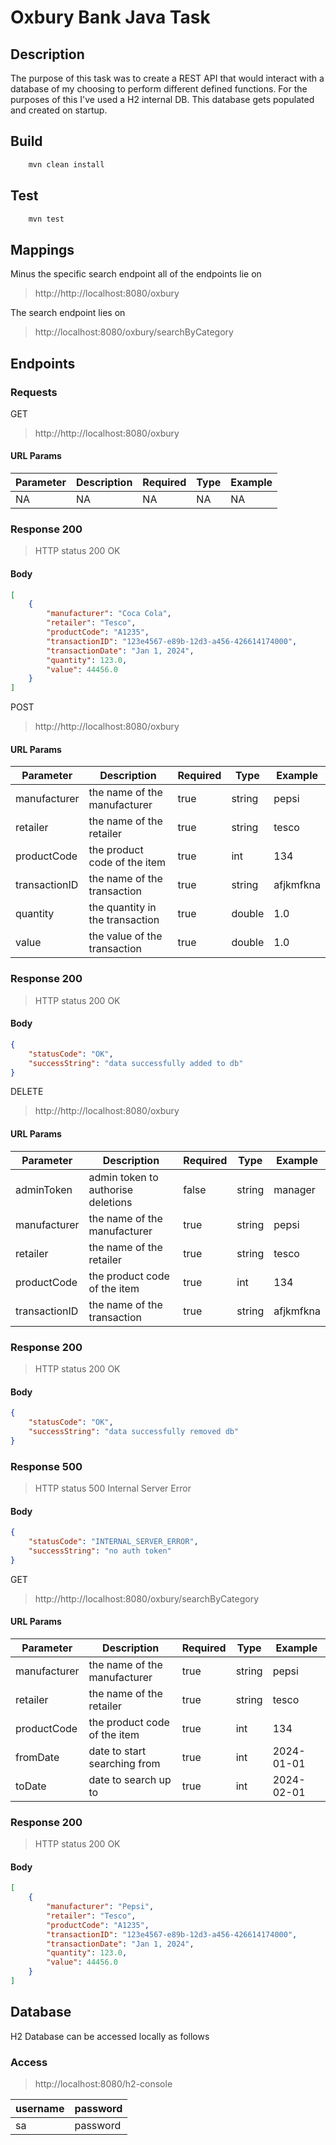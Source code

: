 
# Oxbury Bank Java Task
   
## Description
The purpose of this task was to create a REST API that would interact with a database of my choosing to perform different defined functions. For the purposes of this I've used a H2 internal DB. This database gets populated and created on startup.

## Build

```bash
    mvn clean install
```

## Test
```bash
    mvn test
```

## Mappings
Minus the specific search endpoint all of the endpoints lie on 
> http://http://localhost:8080/oxbury

The search endpoint lies on
> http://localhost:8080/oxbury/searchByCategory

## Endpoints
### Requests 
GET
> http://http://localhost:8080/oxbury

#### URL Params
|Parameter| Description | Required | Type | Example |
| -------- | ------------- | ------------- | ------------- | --------- |
| NA | NA | NA | NA | NA |

### Response 200
> HTTP status 200 OK

#### Body
```json
[
    {
        "manufacturer": "Coca Cola",
        "retailer": "Tesco",
        "productCode": "A1235",
        "transactionID": "123e4567-e89b-12d3-a456-426614174000",
        "transactionDate": "Jan 1, 2024",
        "quantity": 123.0,
        "value": 44456.0
    }
]
```

POST
> http://http://localhost:8080/oxbury

#### URL Params
|Parameter| Description | Required | Type | Example |
| -------- | ------------- | ------------- | ------------- | --------- |
| manufacturer | the name of the manufacturer | true | string | pepsi |
| retailer | the name of the retailer | true | string | tesco |
| productCode | the product code of the item | true | int | 134 |
| transactionID | the name of the transaction | true | string | afjkmfkna |
| quantity | the quantity in the transaction | true | double | 1.0 |
| value | the value of the transaction | true | double | 1.0 |

### Response 200
> HTTP status 200 OK

#### Body
```json
{
    "statusCode": "OK",
    "successString": "data successfully added to db"
}
```

DELETE
> http://http://localhost:8080/oxbury

#### URL Params
|Parameter| Description | Required | Type | Example |
| -------- | ------------- | ------------- | ------------- | --------- |
| adminToken | admin token to authorise deletions | false | string | manager |
| manufacturer | the name of the manufacturer | true | string | pepsi |
| retailer | the name of the retailer | true | string | tesco |
| productCode | the product code of the item | true | int | 134 |
| transactionID | the name of the transaction | true | string | afjkmfkna |


### Response 200
> HTTP status 200 OK

#### Body
```json
{
    "statusCode": "OK",
    "successString": "data successfully removed db"
}
```

### Response 500
> HTTP status 500 Internal Server Error

#### Body
```json
{
    "statusCode": "INTERNAL_SERVER_ERROR",
    "successString": "no auth token"
}
```



GET
> http://http://localhost:8080/oxbury/searchByCategory

#### URL Params
|Parameter| Description | Required | Type | Example |
| -------- | ------------- | ------------- | ------------- | --------- |
| manufacturer | the name of the manufacturer | true | string | pepsi |
| retailer | the name of the retailer | true | string | tesco |
| productCode | the product code of the item | true | int | 134 |
| fromDate | date to start searching from | true | int | 2024-01-01 |
| toDate | date to search up to | true | int | 2024-02-01 |


### Response 200
> HTTP status 200 OK

#### Body
```json
[
    {
        "manufacturer": "Pepsi",
        "retailer": "Tesco",
        "productCode": "A1235",
        "transactionID": "123e4567-e89b-12d3-a456-426614174000",
        "transactionDate": "Jan 1, 2024",
        "quantity": 123.0,
        "value": 44456.0
    }
]
```

## Database
H2 Database can be accessed locally as follows

### Access
> http://localhost:8080/h2-console

|username| password |
| -------- | ------------- | 
| sa | password |

